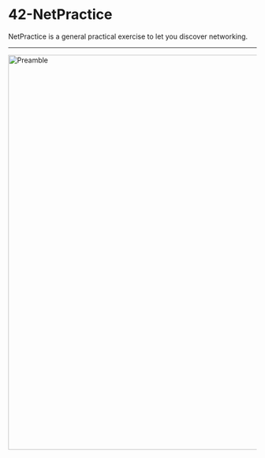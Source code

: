 # 42-NetPractice
NetPractice is a general practical exercise to let you discover networking.


--------------------------------------------------------------------------------
<img width="800" alt="Preamble" src="https://user-images.githubusercontent.com/97880185/211422027-874250ac-aac1-4100-a5ae-dab275c34c31.png">
